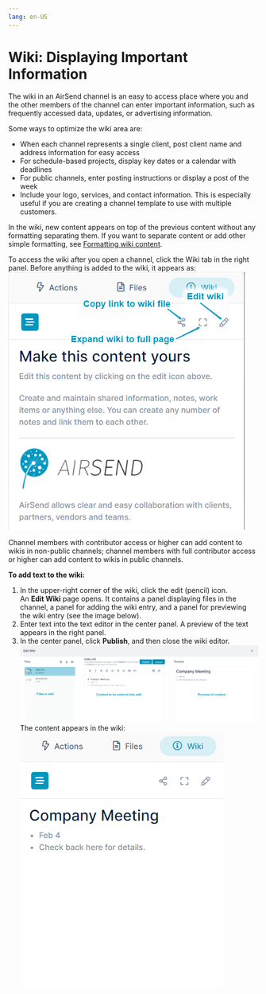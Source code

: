 ```yaml
---
lang: en-US
---
```


# Wiki: Displaying Important Information

The wiki in an AirSend channel is an easy to access place where you and the other members of the channel can enter important information, such as frequently accessed data, updates, or advertising information. 

Some ways to optimize the wiki area are:

-   When each channel represents a single client, post client name and address information for easy access
-   For schedule-based projects, display key dates or a calendar with deadlines
-   For public channels, enter posting instructions or display a post of the week
-   Include your logo, services, and contact information. This is especially useful if you are creating a channel template to use with multiple customers.

  

In the wiki, new content appears on top of the previous content without any formatting separating them. If you want to separate content or add other simple formatting, see [Formatting wiki content](/wiki/formatting-wiki-content).

  

To access the wiki after you open a channel, click the Wiki tab in the right panel. Before anything is added to the wiki, it appears as:  
![](../assets/wiki/intro/as-wiki-symbols.png)

Channel members with contributor access or higher can add content to wikis in non-public channels; channel members with full contributor access or higher can add content to wikis in public channels. 

**To add text to the wiki:**

1.  In the upper-right corner of the wiki, click the edit (pencil) icon.   
    An **Edit Wiki** page opens. It contains a panel displaying files in the channel, a panel for adding the wiki entry, and a panel for previewing the wiki entry (see the image below).
2.  Enter text into the text editor in the center panel. A preview of the text appears in the right panel.
3.  In the center panel, click **Publish**, and then close the wiki editor.  
    ![](../assets/wiki/intro/as-wiki-annotated.png)  
    The content appears in the wiki:  
    ![](../assets/wiki/intro/as-wiki-content.png)  